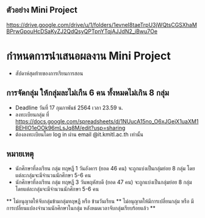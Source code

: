 ## ตัวอย่าง Mini Project 

https://drive.google.com/drive/u/1/folders/1evneI8taeTrpU3jWQtsCGSXhaMBPrwGpouHcDSaKyZJ2QdQsyQPTpnYTqjAJJdN2_iBwu7Oe

# กำหนดการนำเสนอผลงาน Mini Project
- สัปดาห์สุดท้ายของการเรียนการสอน

## การจัดกลุ่ม ให้กลุ่มละไม่เกืน 6 คน ทั้งหมดไม่เกิน 8 กลุ่ม
- Deadline วันที่ 17 กุมภาพันธ์ 2564 เวลา 23.59 น.
- ลงทะเบียนกลุ่ม ที่ https://docs.google.com/spreadsheets/d/1NUucA15no_O6xJGejX1uaXM1BEHIO1eOOk96mLsJq8M/edit?usp=sharing
- ต้องลงทะเบียนโดย log in ผ่าน email @it.kmitl.ac.th เท่านั้น

## หมายเหตุ

- นักศึกษาที่ลงเรียน กลุ่ม ทฤษฏี 1 วันอังคาร  (ยอด 46 คน) จะถูกแบ่งเป็นกลุ่มย่อย 8 กลุ่ม โดยแต่ละกลุ่มจะมีจำนวนนักศึกษา 5-6 คน   
- นักศึกษาที่ลงเรียน กลุ่ม ทฤษฏี 3 วันพฤหัสบดี (ยอด 47 คน) จะถูกแบ่งเป็นกลุ่มย่อย 8 กลุ่ม โดยแต่ละกลุ่มจะมีจำนวนนักศึกษา 5-6 คน           

**  ไม่อนุญาตให้จับกลุ่มข้ามกลุ่มทฤษฏี หรือ ข้ามวันเรียน
**  ไม่อนุญาตให้มีการเปลี่ยนกลุ่ม หรือ มีการเปลี่ยนแปลงจำนวนนักศึกษาในกลุ่ม หลังหมดเวลาจับกลุ่มเรียบร้อยแล้ว **